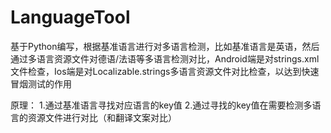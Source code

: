 # LanguageTool
基于Python编写，根据基准语言进行对多语言检测，比如基准语言是英语，然后通过多语言资源文件对德语/法语等多语言检测对比，Android端是对strings.xml文件检查，Ios端是对Localizable.strings多语言资源文件对比检查，以达到快速冒烟测试的作用

原理：
1.通过基准语言寻找对应语言的key值
2.通过寻找的key值在需要检测多语言的资源文件进行对比（和翻译文案对比）
